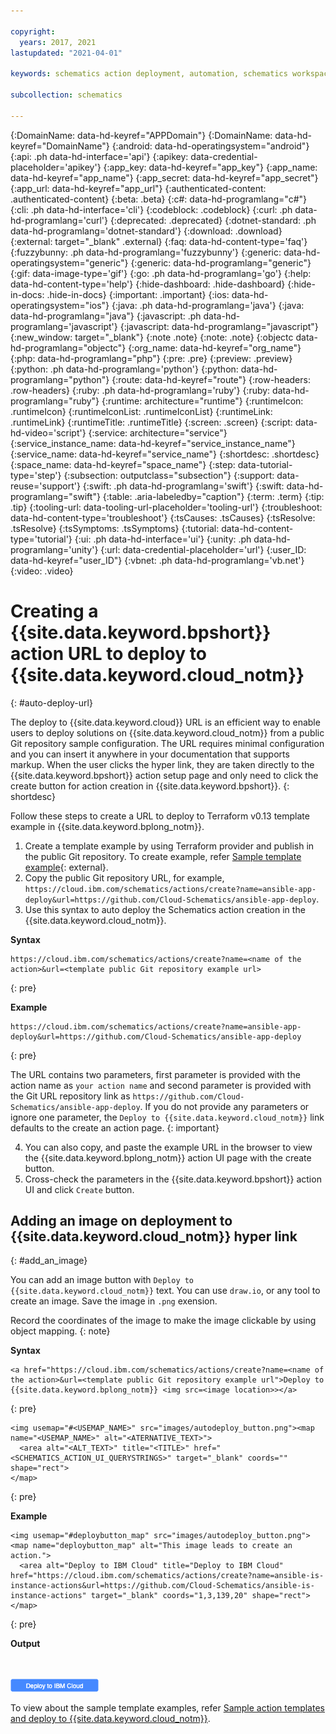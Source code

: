 ```yaml
---

copyright:
  years: 2017, 2021
lastupdated: "2021-04-01"

keywords: schematics action deployment, automation, schematics workspace,  schematics workspace creation, auto deploy

subcollection: schematics

---
```


{:DomainName: data-hd-keyref="APPDomain"}
{:DomainName: data-hd-keyref="DomainName"}
{:android: data-hd-operatingsystem="android"}
{:api: .ph data-hd-interface='api'}
{:apikey: data-credential-placeholder='apikey'}
{:app_key: data-hd-keyref="app_key"}
{:app_name: data-hd-keyref="app_name"}
{:app_secret: data-hd-keyref="app_secret"}
{:app_url: data-hd-keyref="app_url"}
{:authenticated-content: .authenticated-content}
{:beta: .beta}
{:c#: data-hd-programlang="c#"}
{:cli: .ph data-hd-interface='cli'}
{:codeblock: .codeblock}
{:curl: .ph data-hd-programlang='curl'}
{:deprecated: .deprecated}
{:dotnet-standard: .ph data-hd-programlang='dotnet-standard'}
{:download: .download}
{:external: target="_blank" .external}
{:faq: data-hd-content-type='faq'}
{:fuzzybunny: .ph data-hd-programlang='fuzzybunny'}
{:generic: data-hd-operatingsystem="generic"}
{:generic: data-hd-programlang="generic"}
{:gif: data-image-type='gif'}
{:go: .ph data-hd-programlang='go'}
{:help: data-hd-content-type='help'}
{:hide-dashboard: .hide-dashboard}
{:hide-in-docs: .hide-in-docs}
{:important: .important}
{:ios: data-hd-operatingsystem="ios"}
{:java: .ph data-hd-programlang='java'}
{:java: data-hd-programlang="java"}
{:javascript: .ph data-hd-programlang='javascript'}
{:javascript: data-hd-programlang="javascript"}
{:new_window: target="_blank"}
{:note .note}
{:note: .note}
{:objectc data-hd-programlang="objectc"}
{:org_name: data-hd-keyref="org_name"}
{:php: data-hd-programlang="php"}
{:pre: .pre}
{:preview: .preview}
{:python: .ph data-hd-programlang='python'}
{:python: data-hd-programlang="python"}
{:route: data-hd-keyref="route"}
{:row-headers: .row-headers}
{:ruby: .ph data-hd-programlang='ruby'}
{:ruby: data-hd-programlang="ruby"}
{:runtime: architecture="runtime"}
{:runtimeIcon: .runtimeIcon}
{:runtimeIconList: .runtimeIconList}
{:runtimeLink: .runtimeLink}
{:runtimeTitle: .runtimeTitle}
{:screen: .screen}
{:script: data-hd-video='script'}
{:service: architecture="service"}
{:service_instance_name: data-hd-keyref="service_instance_name"}
{:service_name: data-hd-keyref="service_name"}
{:shortdesc: .shortdesc}
{:space_name: data-hd-keyref="space_name"}
{:step: data-tutorial-type='step'}
{:subsection: outputclass="subsection"}
{:support: data-reuse='support'}
{:swift: .ph data-hd-programlang='swift'}
{:swift: data-hd-programlang="swift"}
{:table: .aria-labeledby="caption"}
{:term: .term}
{:tip: .tip}
{:tooling-url: data-tooling-url-placeholder='tooling-url'}
{:troubleshoot: data-hd-content-type='troubleshoot'}
{:tsCauses: .tsCauses}
{:tsResolve: .tsResolve}
{:tsSymptoms: .tsSymptoms}
{:tutorial: data-hd-content-type='tutorial'}
{:ui: .ph data-hd-interface='ui'}
{:unity: .ph data-hd-programlang='unity'}
{:url: data-credential-placeholder='url'}
{:user_ID: data-hd-keyref="user_ID"}
{:vbnet: .ph data-hd-programlang='vb.net'}
{:video: .video}



# Creating a {{site.data.keyword.bpshort}} action URL to deploy to {{site.data.keyword.cloud_notm}}
{: #auto-deploy-url}

The deploy to {{site.data.keyword.cloud}} URL is an efficient way to enable users to deploy solutions on {{site.data.keyword.cloud_notm}} from a public Git repository sample configuration. The URL requires minimal configuration and you can insert it anywhere in your documentation that supports markup. When the user clicks the hyper link, they are taken directly to the {{site.data.keyword.bpshort}} action setup page and only need to click the create button for action creation in {{site.data.keyword.bpshort}}.
{: shortdesc}

Follow these steps to create a URL to deploy to Terraform v0.13 template example in {{site.data.keyword.bplong_notm}}.

1. Create a template example by using Terraform provider and publish in the public Git repository. To create example, refer [Sample template example](https://github.com/IBM-Cloud/terraform-provider-ibm/tree/master/examples){: external}.
2. Copy the public Git repository URL, for example, `https://cloud.ibm.com/schematics/actions/create?name=ansible-app-deploy&url=https://github.com/Cloud-Schematics/ansible-app-deploy`.
3. Use this syntax to auto deploy the Schematics action creation in the {{site.data.keyword.cloud_notm}}.

  **Syntax**

  ```
  https://cloud.ibm.com/schematics/actions/create?name=<name of the action>&url=<template public Git repository example url>
  ```
  {: pre}

  **Example**

  ```
  https://cloud.ibm.com/schematics/actions/create?name=ansible-app-deploy&url=https://github.com/Cloud-Schematics/ansible-app-deploy
  ```
  {: pre}

  The URL contains two parameters, first parameter is provided with the action name as `your action name` and second parameter is provided with the Git URL repository link as `https://github.com/Cloud-Schematics/ansible-app-deploy`. If you do not provide any parameters or ignore one parameter, the `Deploy to {{site.data.keyword.cloud_notm}}` link defaults to the create an action page.
  {: important}

4. You can also copy, and paste the example URL in the browser to view the {{site.data.keyword.bplong_notm}} action UI page with the create button.
5. Cross-check the parameters in the {{site.data.keyword.bpshort}} action UI and click `Create` button.

## Adding an image on deployment to {{site.data.keyword.cloud_notm}} hyper link
{: #add_an_image}

You can add an image button with `Deploy to {{site.data.keyword.cloud_notm}}` text. You can use `draw.io`, or any tool to create an image. Save the image in `.png` exension. 

Record the coordinates of the image to make the image clickable by using object mapping.
{: note}  

**Syntax**

```
<a href="https://cloud.ibm.com/schematics/actions/create?name=<name of the action>&url=<template public Git repository example url">Deploy to {{site.data.keyword.bplong_notm}} <img src=<image location>></a>
```
{: pre}

```
<img usemap="#<USEMAP_NAME>" src="images/autodeploy_button.png"><map name="<USEMAP_NAME>" alt="<ATERNATIVE_TEXT>">
  <area alt="<ALT_TEXT>" title="<TITLE>" href="<SCHEMATICS_ACTION_UI_QUERYSTRINGS>" target="_blank" coords="" shape="rect">
</map>
```
{: pre}

**Example**

```
<img usemap="#deploybutton_map" src="images/autodeploy_button.png"><map name="deploybutton_map" alt="This image leads to create an action.">
  <area alt="Deploy to IBM Cloud" title="Deploy to IBM Cloud" href="https://cloud.ibm.com/schematics/actions/create?name=ansible-is-instance-actions&url=https://github.com/Cloud-Schematics/ansible-is-instance-actions" target="_blank" coords="1,3,139,20" shape="rect">
</map>
```
{: pre}

**Output**

</map><br><br><img usemap="#deploybutton_map" src="images/autodeploy_button.png"><map name="deploybutton_map" alt="This image leads to create an action.">
  <area alt="Deploy to IBM Cloud" title="Deploy to IBM Cloud" href="https://cloud.ibm.com/schematics/actions/create?name=ansible-is-instance-actions&url=https://github.com/Cloud-Schematics/ansible-is-instance-actions" target="_blank" coords="1,3,139,20" shape="rect">
</map>

To view about the sample template examples, refer [Sample action templates and deploy to {{site.data.keyword.cloud_notm}}](/docs/schematics?topic=schematics-sample_actiontemplates).
